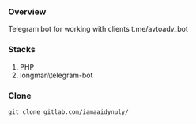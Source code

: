 ### Overview 
Telegram bot for working with clients
t.me/avtoadv_bot

### Stacks
1. PHP
1. longman\telegram-bot 

### Clone
```
git clone gitlab.com/iamaaidynuly/

```
